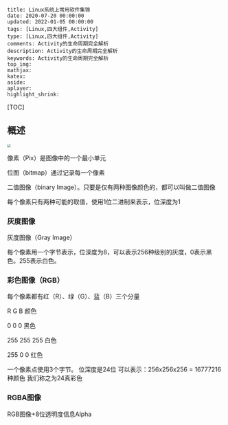 ```
title: Linux系统上常用软件集锦
date: 2020-07-20 00:00:00
updated: 2022-01-05 00:00:00
tags: [Linux,四大组件,Activity]
type: [Linux,四大组件,Activity]
comments: Activity的生命周期完全解析
description: Activity的生命周期完全解析
keywords: Activity的生命周期完全解析
top_img:
mathjax:
katex:
aside:
aplayer:
highlight_shrink:
```

[TOC]





## 概述

<img src="https://gitee.com/frewen1225/ImageUploader/raw/master/FreweniMacBook/20210714190101.png" style="zoom:50%;" />

像素（Pix）是图像中的一个最小单元

位图（bitmap）通过记录每一个像素

二值图像（binary Image）。只要是仅有两种图像颜色的，都可以叫做二值图像

每个像素只有两种可能的取值，使用1位二进制来表示，位深度为1



### 灰度图像

灰度图像（Gray Image）

每个像素用一个字节表示，位深度为8，可以表示256种级别的灰度，0表示黑色。255表示白色。

 

### 彩色图像（RGB）

每个像素都有红（R）、绿（G）、蓝（B）三个分量

R   G   B  颜色

0		0		0			黑色

255	255	255 	  白色

255    0        0            红色

一个像素点使用3个字节。 位深度是24位   可以表示：256x256x256 = 16777216种颜色   我们称之为24真彩色



### RGBA图像

RGB图像+8位透明度信息Alpha









 



















